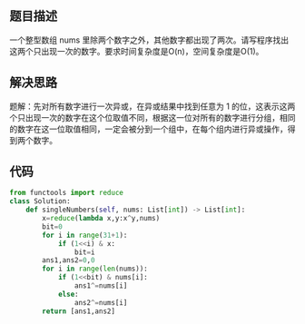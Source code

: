 ## 题目描述
一个整型数组 nums 里除两个数字之外，其他数字都出现了两次。请写程序找出这两个只出现一次的数字。要求时间复杂度是O(n)，空间复杂度是O(1)。


## 解决思路
题解：先对所有数字进行一次异或，在异或结果中找到任意为 1 的位，这表示这两个只出现一次的数字在这个位取值不同，根据这一位对所有的数字进行分组，相同的数字在这一位取值相同，一定会被分到一个组中，在每个组内进行异或操作，得到两个数字。 

## 代码
```python
from functools import reduce
class Solution:
    def singleNumbers(self, nums: List[int]) -> List[int]:
        x=reduce(lambda x,y:x^y,nums)
        bit=0
        for i in range(31+1):
            if (1<<i) & x:
                bit=i
        ans1,ans2=0,0
        for i in range(len(nums)):
            if (1<<bit) & nums[i]:
                ans1^=nums[i]
            else:
                ans2^=nums[i]
        return [ans1,ans2]


```
